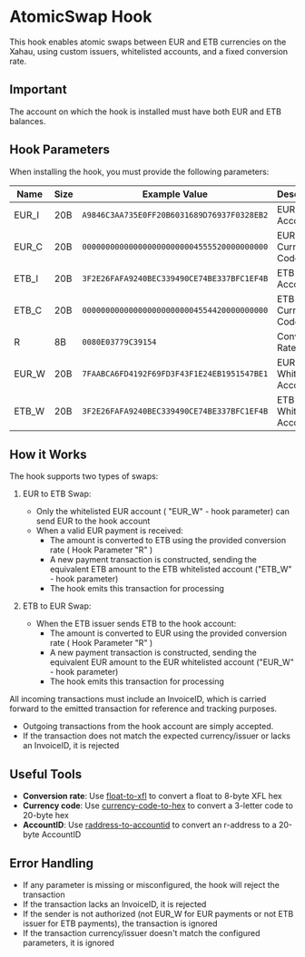 # AtomicSwap Hook

This hook enables atomic swaps between EUR and ETB currencies on the Xahau, using custom issuers, whitelisted accounts, and a fixed conversion rate.

## Important

The account on which the hook is installed must have both EUR and ETB balances.

## Hook Parameters

When installing the hook, you must provide the following parameters:

| Name  | Size | Example Value                              | Description             |
| ----- | ---- | ------------------------------------------ | ----------------------- |
| EUR_I | 20B  | `A9846C3AA735E0FF20B6031689D76937F0328EB2` | EUR Issuer AccountID    |
| EUR_C | 20B  | `0000000000000000000000004555520000000000` | EUR Currency Code (hex) |
| ETB_I | 20B  | `3F2E26FAFA9240BEC339490CE74BE337BFC1EF4B` | ETB Issuer AccountID    |
| ETB_C | 20B  | `0000000000000000000000004554420000000000` | ETB Currency Code (hex) |
| R     | 8B   | `0080E03779C39154`                         | Conversion Rate (XFL)   |
| EUR_W | 20B  | `7FAABCA6FD4192F69FD3F43F1E24EB1951547BE1` | EUR Whitelisted Account |
| ETB_W | 20B  | `3F2E26FAFA9240BEC339490CE74BE337BFC1EF4B` | ETB Whitelisted Account |

## How it Works

The hook supports two types of swaps:

1. EUR to ETB Swap:

   - Only the whitelisted EUR account ( "EUR_W" - hook parameter) can send EUR to the hook account
   - When a valid EUR payment is received:
     - The amount is converted to ETB using the provided conversion rate ( Hook Parameter "R" )
     - A new payment transaction is constructed, sending the equivalent ETB amount to the ETB whitelisted account ("ETB_W" - hook parameter)
     - The hook emits this transaction for processing

2. ETB to EUR Swap:
   - When the ETB issuer sends ETB to the hook account:
     - The amount is converted to EUR using the provided conversion rate ( Hook Parameter "R" )
     - A new payment transaction is constructed, sending the equivalent EUR amount to the EUR whitelisted account ("EUR_W" - hook parameter)
     - The hook emits this transaction for processing

All incoming transactions must include an InvoiceID, which is carried forward to the emitted transaction for reference and tracking purposes.

- Outgoing transactions from the hook account are simply accepted.
- If the transaction does not match the expected currency/issuer or lacks an InvoiceID, it is rejected

## Useful Tools

- **Conversion rate**: Use [float-to-xfl](https://hooks.services/tools/float-to-xfl) to convert a float to 8-byte XFL hex
- **Currency code**: Use [currency-code-to-hex](https://hooks.services/tools/currency-code-to-hex) to convert a 3-letter code to 20-byte hex
- **AccountID**: Use [raddress-to-accountid](https://hooks.services/tools/raddress-to-accountid) to convert an r-address to a 20-byte AccountID

## Error Handling

- If any parameter is missing or misconfigured, the hook will reject the transaction
- If the transaction lacks an InvoiceID, it is rejected
- If the sender is not authorized (not EUR_W for EUR payments or not ETB issuer for ETB payments), the transaction is ignored
- If the transaction currency/issuer doesn't match the configured parameters, it is ignored
